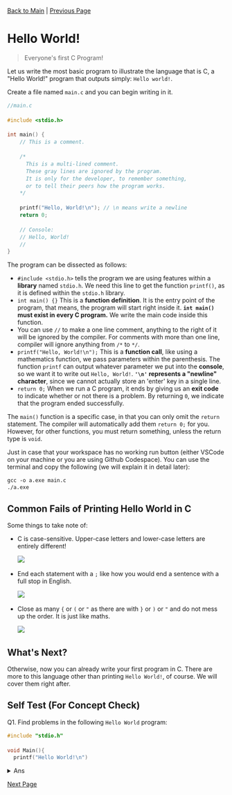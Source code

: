 <script type="text/x-mathjax-config"> MathJax.Hub.Config({ tex2jax: { skipTags: ['script', 'noscript', 'style', 'textarea', 'pre'], inlineMath: [['$','$']] } }); </script> <script src="https://cdn.mathjax.org/mathjax/latest/MathJax.js?config=TeX-AMS-MML_HTMLorMML" type="text/javascript"></script>

[Back to Main](index.html) | [Previous Page](02_where_to_write_code.html)

# Hello World!

> Everyone's first C Program!

Let us write the most basic program to illustrate the language that is C, a "Hello World!" program that outputs simply: `Hello world!`.

Create a file named `main.c` and you can begin writing in it.

```c
//main.c

#include <stdio.h>

int main() {
    // This is a comment.
  
    /* 
      This is a multi-lined comment.
      These gray lines are ignored by the program.
      It is only for the developer, to remember something,
      or to tell their peers how the program works.
    */
  
    printf("Hello, World!\n"); // \n means write a newline
    return 0;
  
    // Console:
    // Hello, World!
    // 
}
```

The program can be dissected as follows:

* `#include <stdio.h>` tells the program we are using features within a **library** named `stdio.h`. We need this line to get the function `printf()`, as it is defined within the `stdio.h` library.
* `int main() {}` This is a **function definition**. It is the entry point of the program, that means, the program will start right inside it. **`int main()` must exist in every C program.** We write the main code inside this function.
* You can use `//` to make a one line comment, anything to the right of it will be ignored by the compiler. For comments with more than one line, compiler will ignore anything from `/*` to `*/`.
* `printf("Hello, World!\n");` This is a **function call**, like using a mathematics function, we pass parameters within the parenthesis. The function `printf` can output whatever parameter we put into the **console**, so we want it to write out `Hello, World!`. **`'\n'` represents a "newline" character**, since we cannot actually store an 'enter' key in a single line.
* `return 0;` When we run a C program, it ends by giving us an **exit code** to indicate whether or not there is a problem. By returning `0`, we indicate that the program ended successfully.

The `main()` function is a specific case, in that you can only omit the `return` statement. The compiler will automatically add them `return 0;` for you. However, for other functions, you must return something, unless the return type is `void`.

Just in case that your workspace has no working run button (either VSCode on your machine or you are using Github Codespace). You can use the terminal and copy the following (we will explain it in detail later):

```
gcc -o a.exe main.c
./a.exe
```

## Common Fails of Printing Hello World in C

Some things to take note of:

* C is case-sensitive. Upper-case letters and lower-case letters are entirely different!

  ![](https://i.imgur.com/Hk5Z699.png)
* End each statement with a `;` like how you would end a sentence with a full stop in English.

  ![](https://i.imgur.com/0fPkaWg.png)
* Close as many `{` or `(` or `"` as there are with `}` or `)` or `"` and do not mess up the order. It is just like maths.

  ![](https://i.imgur.com/xfCwlsq.png)


## What's Next?

Otherwise, now you can already write your first program in C. There are more to this language other than printing `Hello World!`, of course. We will cover them right after.

## Self Test (For Concept Check)
Q1. Find problems in the following `Hello World` program:
```c
#include "stdio.h"

void Main(){
  printf("Hello World!\n")
```
<details>
  <summary>
    Ans
  </summary>

  This is the corrected version of the code:

  <img src="images/01_codeblock_1.png"/>

  
</details>

[Next Page](04_variable_io.html)